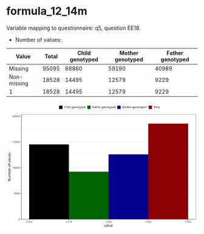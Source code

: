 # formula_12_14m
Variable mapping to questionnaire: q5, question EE18.
- Number of values:

| Value | Total | Child genotyped | Mother genotyped | Father genotyped |
| ----- | ----- | --------------- | ---------------- | ---------------- |
| Missing | 95095 | 68860 | 59190 | 40989 |
| Non-missing | 18528 | 14495 | 12579 | 9229 |
| 1 | 18528 | 14495 | 12579 | 9229 |



![](formula_12_14m_n.png)



